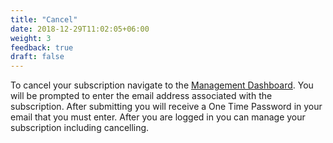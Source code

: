 ```yaml
---
title: "Cancel"
date: 2018-12-29T11:02:05+06:00
weight: 3
feedback: true
draft: false
---
```


To cancel your subscription navigate to the [Management Dashboard](https://my.githaxs.com/app/account). You will be prompted
to enter the email address associated with the subscription. After submitting you will receive a One Time Password in your email
that you must enter. After you are logged in you can manage your subscription including cancelling.
